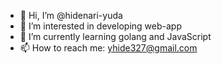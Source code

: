 - 👋 Hi, I’m @hidenari-yuda
- 👀 I’m interested in developing web-app
- 🌱 I’m currently learning golang and JavaScript
- 📫 How to reach me: yhide327@gmail.com

<!---
hidenari-yuda/hidenari-yuda is a ✨ special ✨ repository because its `README.md` (this file) appears on your GitHub profile.
You can click the Preview link to take a look at your changes.
--->
